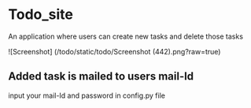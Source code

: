 # Todo_site
An application where users can create new tasks and delete those tasks

![Screenshot] (/todo/static/todo/Screenshot (442).png?raw=true)

## Added task is mailed to users mail-Id
input your mail-Id and password in config.py file
